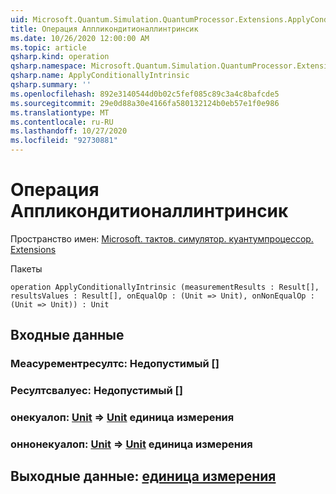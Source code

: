 ```yaml
---
uid: Microsoft.Quantum.Simulation.QuantumProcessor.Extensions.ApplyConditionallyIntrinsic
title: Операция Аппликондитионаллинтринсик
ms.date: 10/26/2020 12:00:00 AM
ms.topic: article
qsharp.kind: operation
qsharp.namespace: Microsoft.Quantum.Simulation.QuantumProcessor.Extensions
qsharp.name: ApplyConditionallyIntrinsic
qsharp.summary: ''
ms.openlocfilehash: 892e3140544d0b02c5fef085c89c3a4c8bafcde5
ms.sourcegitcommit: 29e0d88a30e4166fa580132124b0eb57e1f0e986
ms.translationtype: MT
ms.contentlocale: ru-RU
ms.lasthandoff: 10/27/2020
ms.locfileid: "92730881"
---
```

# <a name="applyconditionallyintrinsic-operation"></a>Операция Аппликондитионаллинтринсик

Пространство имен: [Microsoft. тактов. симулятор. куантумпроцессор. Extensions](xref:Microsoft.Quantum.Simulation.QuantumProcessor.Extensions)

Пакеты [](https://nuget.org/packages/)




```qsharp
operation ApplyConditionallyIntrinsic (measurementResults : Result[], resultsValues : Result[], onEqualOp : (Unit => Unit), onNonEqualOp : (Unit => Unit)) : Unit
```


## <a name="input"></a>Входные данные

### <a name="measurementresults--__invalidresult__"></a>Меасурементресултс: __Недопустимый <Result>__ []




### <a name="resultsvalues--__invalidresult__"></a>Ресултсвалуес: __Недопустимый <Result>__ []




### <a name="onequalop--unit--unit"></a>онекуалоп: [Unit](xref:microsoft.quantum.lang-ref.unit) => [Unit](xref:microsoft.quantum.lang-ref.unit) единица измерения 




### <a name="onnonequalop--unit--unit"></a>оннонекуалоп: [Unit](xref:microsoft.quantum.lang-ref.unit) => [Unit](xref:microsoft.quantum.lang-ref.unit) единица измерения 





## <a name="output--unit"></a>Выходные данные: [единица измерения](xref:microsoft.quantum.lang-ref.unit)

